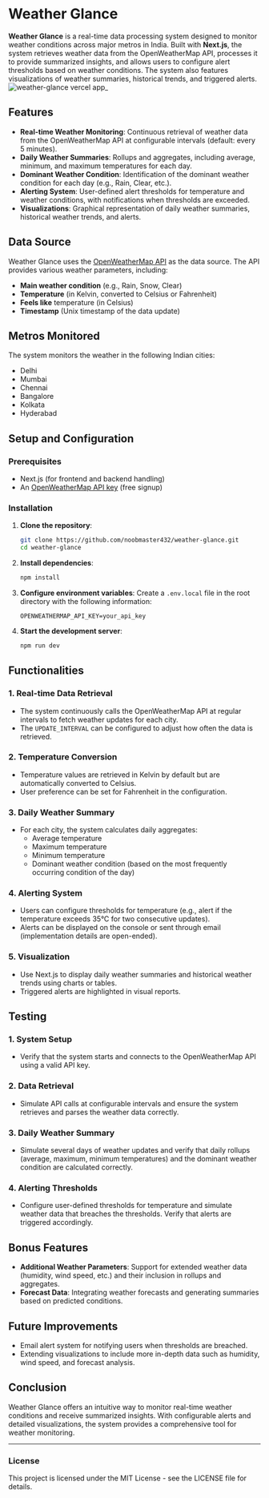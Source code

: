 # Weather Glance

**Weather Glance** is a real-time data processing system designed to monitor weather conditions across major metros in India. Built with **Next.js**, the system retrieves weather data from the OpenWeatherMap API, processes it to provide summarized insights, and allows users to configure alert thresholds based on weather conditions. The system also features visualizations of weather summaries, historical trends, and triggered alerts.
![weather-glance vercel app_](https://github.com/user-attachments/assets/f7dbc195-c834-411c-b420-85ccd742df81)


## Features

- **Real-time Weather Monitoring**: Continuous retrieval of weather data from the OpenWeatherMap API at configurable intervals (default: every 5 minutes).
- **Daily Weather Summaries**: Rollups and aggregates, including average, minimum, and maximum temperatures for each day.
- **Dominant Weather Condition**: Identification of the dominant weather condition for each day (e.g., Rain, Clear, etc.).
- **Alerting System**: User-defined alert thresholds for temperature and weather conditions, with notifications when thresholds are exceeded.
- **Visualizations**: Graphical representation of daily weather summaries, historical weather trends, and alerts.

## Data Source

Weather Glance uses the [OpenWeatherMap API](https://openweathermap.org/) as the data source. The API provides various weather parameters, including:

- **Main weather condition** (e.g., Rain, Snow, Clear)
- **Temperature** (in Kelvin, converted to Celsius or Fahrenheit)
- **Feels like** temperature (in Celsius)
- **Timestamp** (Unix timestamp of the data update)

## Metros Monitored

The system monitors the weather in the following Indian cities:
- Delhi
- Mumbai
- Chennai
- Bangalore
- Kolkata
- Hyderabad

## Setup and Configuration

### Prerequisites

- Next.js (for frontend and backend handling)
- An [OpenWeatherMap API key](https://home.openweathermap.org/users/sign_up) (free signup)

### Installation

1. **Clone the repository**:
   ```bash
   git clone https://github.com/noobmaster432/weather-glance.git
   cd weather-glance
   ```

2. **Install dependencies**:
   ```bash
   npm install
   ```

3. **Configure environment variables**:
   Create a `.env.local` file in the root directory with the following information:
   ```plaintext
   OPENWEATHERMAP_API_KEY=your_api_key
   ```

4. **Start the development server**:
   ```bash
   npm run dev
   ```

## Functionalities

### 1. **Real-time Data Retrieval**

- The system continuously calls the OpenWeatherMap API at regular intervals to fetch weather updates for each city.
- The `UPDATE_INTERVAL` can be configured to adjust how often the data is retrieved.

### 2. **Temperature Conversion**

- Temperature values are retrieved in Kelvin by default but are automatically converted to Celsius.
- User preference can be set for Fahrenheit in the configuration.

### 3. **Daily Weather Summary**

- For each city, the system calculates daily aggregates:
  - Average temperature
  - Maximum temperature
  - Minimum temperature
  - Dominant weather condition (based on the most frequently occurring condition of the day)

### 4. **Alerting System**

- Users can configure thresholds for temperature (e.g., alert if the temperature exceeds 35°C for two consecutive updates).
- Alerts can be displayed on the console or sent through email (implementation details are open-ended).

### 5. **Visualization**

- Use Next.js to display daily weather summaries and historical weather trends using charts or tables.
- Triggered alerts are highlighted in visual reports.

## Testing

### 1. **System Setup**

- Verify that the system starts and connects to the OpenWeatherMap API using a valid API key.

### 2. **Data Retrieval**

- Simulate API calls at configurable intervals and ensure the system retrieves and parses the weather data correctly.

### 3. **Daily Weather Summary**

- Simulate several days of weather updates and verify that daily rollups (average, maximum, minimum temperatures) and the dominant weather condition are calculated correctly.

### 4. **Alerting Thresholds**

- Configure user-defined thresholds for temperature and simulate weather data that breaches the thresholds. Verify that alerts are triggered accordingly.

## Bonus Features

- **Additional Weather Parameters**: Support for extended weather data (humidity, wind speed, etc.) and their inclusion in rollups and aggregates.
- **Forecast Data**: Integrating weather forecasts and generating summaries based on predicted conditions.

## Future Improvements

- Email alert system for notifying users when thresholds are breached.
- Extending visualizations to include more in-depth data such as humidity, wind speed, and forecast analysis.

## Conclusion

Weather Glance offers an intuitive way to monitor real-time weather conditions and receive summarized insights. With configurable alerts and detailed visualizations, the system provides a comprehensive tool for weather monitoring.

---

### License

This project is licensed under the MIT License - see the LICENSE file for details.
